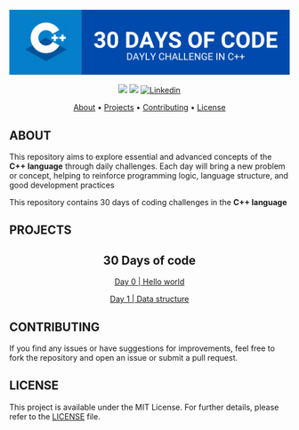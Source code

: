 <p align="center">
   <img src="https://github.com/rpambo/rpambo/blob/main/42/banners/cpp/github_30_of_code_banner.png">
</p>

<p align="center">
	<img src="https://img.shields.io/badge/status-in%20progress-yellow?color=%23f7c325&style=flat-square"/>
	<img src="https://img.shields.io/github/last-commit/rpambo/30-days-of-code?color=%2312bab9&style=flat-square"/>
	<a href='https://www.linkedin.com/in/rafaelkitoco' target="_blank"><img alt='Linkedin' src='https://img.shields.io/badge/LinkedIn-100000?style=flat-square&logo=Linkedin&logoColor=white&labelColor=0A66C2&color=0A66C2'/></a>
</p>

<p align="center">
	<a href="#about">About</a> •
	<a href="#projects">Projects</a> •
	<a href="#contributing">Contributing</a> •
	<a href="#license">License</a>
</p>

## ABOUT
This repository aims to explore essential and advanced concepts of the **C++ language** through daily challenges. Each day will bring a new problem or concept, helping to reinforce programming logic, language structure, and good development practices

This repository contains 30 days of coding challenges in the **C++ language**

## PROJECTS
<div align="center">
	
## 30 Days of code
[Day 0 | Hello world](https://github.com/rpambo/30-days-of-code/tree/main/30-days-of-code/day-0)

[Day 1 | Data structure](https://github.com/rpambo/30-days-of-code/tree/main/30-days-of-code/day-1)

</div>

## CONTRIBUTING

If you find any issues or have suggestions for improvements, feel free to fork the repository and open an issue or submit a pull request.

## LICENSE

This project is available under the MIT License. For further details, please refer to the [LICENSE](https://github.com/rpambo/30-days-of-code/blob/main/LICENSE) file.
